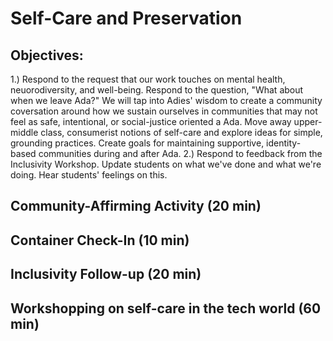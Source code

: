 #  Self-Care and Preservation

## Objectives:
1.) Respond to the request that our work touches on mental health, neuorodiversity, and well-being. Respond to the question, "What about when we leave Ada?" We will tap into Adies' wisdom to create a community coversation around how we sustain ourselves in communities that may not feel as safe, intentional, or social-justice oriented a Ada. Move away upper-middle class, consumerist notions of self-care and explore ideas for simple, grounding practices. Create goals for maintaining supportive, identity-based communities during and after Ada.
2.) Respond to feedback from the Inclusivity Workshop. Update students on what we've done and what we're doing. Hear students' feelings on this. 

## Community-Affirming Activity (20 min)

## Container Check-In (10 min)

## Inclusivity Follow-up (20 min)

## Workshopping on self-care in the tech world (60 min)
